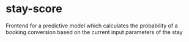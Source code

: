 # stay-score
Frontend for a predictive model which calculates the probability of a booking conversion based on the current input parameters of the stay
